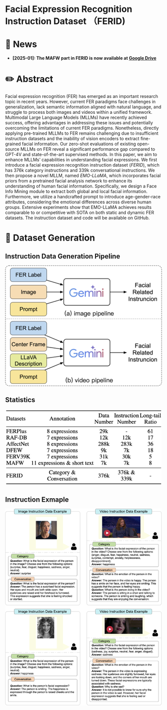 # Facial Expression Recognition  Instruction Dataset （FERID)

# 📰 News

- **[2025-01]: The MAFW part in FERID is now available at [Google Drive](https://drive.google.com/drive/folders/1IUTM9gRHy406U1hM4hsOaPtzPg1o8g3L?usp=drive_link)**

# ✏️ Abstract

Facial expression recognition (FER) has emerged as an important research topic in recent years. However, current FER paradigms face challenges in generalization, lack semantic information aligned with natural language, and struggle to process both images and videos within a unified framework. Multimodal Large Language Models (MLLMs) have recently achieved success, offering advantages in addressing these issues and potentially overcoming the limitations of current FER paradigms. Nonetheless, directly applying pre-trained MLLMs to FER remains challenging due to insufficient instruction datasets and the inability of vision encoders to extract fine-grained facial information. Our zero-shot evaluations of existing open-source MLLMs on FER reveal a significant performance gap compared to GPT-4V and state-of-the-art supervised methods. In this paper, we aim to enhance MLLMs’ capabilities in understanding facial expressions. We first introduce a facial expression recognition instruction dataset (*FERID*), which has 376k category instructions and 339k conversational instructions. We then propose a novel MLLM, named *EMO-LLaMA*, which incorporates facial priors from a pretrained facial analysis network to enhance its understanding of human facial information. Specifically, we design a Face Info Mining module to extract both global and local facial information. Furthermore, we utilize a handcrafted prompt to introduce age-gender-race attributes, considering the emotional differences across diverse human groups. Extensive experiments show that EMO-LLaMA achieves results comparable to or competitive with SOTA on both static and dynamic FER datasets. The instruction dataset and code will be available on GitHub.

# 📝 Dataset Generation

## Instruction Data Generation Pipeline
![Pipeline](./assets/Instruction_pipeline.png)

## Statistics
![Statistics](./assets/Statistics.png)

## Instruction Exmaple
![Instruction_exmaple](./assets/Instruction_example.png)
